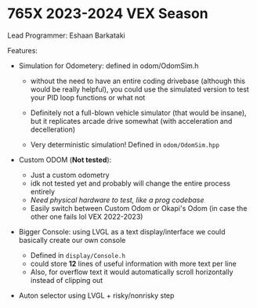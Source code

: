 # 765X 2023-2024 VEX Season

Lead Programmer: Eshaan Barkataki

Features: 

* Simulation for Odometery: defined in odom/OdomSim.h
    * without the need to have an entire coding drivebase (although this would be really helpful), you could use the simulated version to test your PID loop functions or what not
    
    * Definitely not a full-blown vehicle simulator (that would be insane), but it replicates arcade drive somewhat (with acceleration and decelleration)

    * Very deterministic simulation! Defined in `odom/OdomSim.hpp`

* Custom ODOM (**Not tested**):
    * Just a custom odometry 
    * idk not tested yet and probably will change the entire process entirely
    * *Need physical hardware to test, like a prog codebase*
    * Easily switch between Custom Odom or Okapi's Odom (in case the other one fails lol VEX 2022-2023)

* Bigger Console: using LVGL as a text display/interface we could basically create our own console
    * Defined in `display/Console.h`
    * could store **12** lines of useful information with more text per line 
    * Also, for overflow text it would automatically scroll horizontally instead of clipping out

* Auton selector using LVGL + risky/nonrisky step
